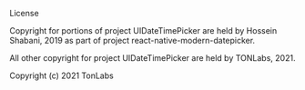 License

Copyright for portions of project UIDateTimePicker are held by Hossein Shabani, 2019 as part of project react-native-modern-datepicker.

All other copyright for project UIDateTimePicker are held by TONLabs, 2021.

Copyright (c) 2021 TonLabs
